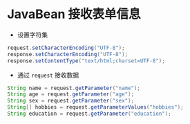 

# JavaBean 接收表单信息



- 设置字符集

```java
request.setCharacterEncoding("UTF-8");
response.setCharacterEncoding("UTF-8");
response.setContentType("text/html;charset=UTF-8");
```

- 通过 `request` 接收数据 

```java
String name = request.getParameter("name");
String age = request.getParameter("age");
String sex = request.getParameter("sex");
String[] hobbies = request.getParameterValues("hobbies");
String education = request.getParameter("education");
```



